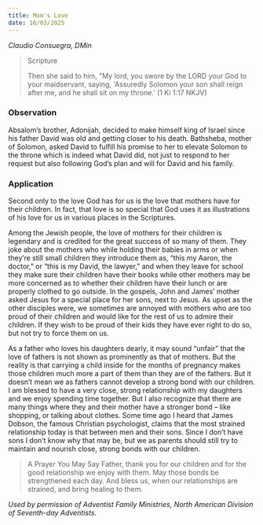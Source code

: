 ```yaml
---
title: Mom's Love
date: 16/03/2025
---
```


_Claudio Consuegra, DMin_

> <p>Scripture</p>
> Then she said to him, "My lord, you swore by the LORD your God to your maidservant, saying, 'Assuredly Solomon your son shall reign after me, and he shall sit on my throne.' (1 Ki 1:17 NKJV)

### Observation

Absalom’s brother, Adonijah, decided to make himself king of Israel since his father David was old and getting closer to his death. Bathsheba, mother of Solomon, asked David to fulfill his promise to her to elevate Solomon to the throne which is indeed what David did, not just to respond to her request but also following God’s plan and will for David and his family.

### Application

Second only to the love God has for us is the love that mothers have for their children. In fact, that love is so special that God uses it as illustrations of his love for us in various places in the Scriptures.

Among the Jewish people, the love of mothers for their children is legendary and is credited for the great success of so many of them. They joke about the mothers who while holding their babies in arms or when they’re still small children they introduce them as, “this my Aaron, the doctor,” or “this is my David, the lawyer,” and when they leave for school they make sure their children have their books while other mothers may be more concerned as to whether their children have their lunch or are properly clothed to go outside. In the gospels, John and James’ mother asked Jesus for a special place for her sons, next to Jesus. As upset as the other disciples were, we sometimes are annoyed with mothers who are too proud of their children and would like for the rest of us to admire their children. If they wish to be proud of their kids they have ever right to do so, but not try to force them on us.

As a father who loves his daughters dearly, it may sound “unfair” that the love of fathers is not shown as prominently as that of mothers. But the reality is that carrying a child inside for the months of pregnancy makes those children much more a part of them than they are of the fathers. But it doesn’t mean we as fathers cannot develop a strong bond with our children. I am blessed to have a very close, strong relationship with my daughters and we enjoy spending time together. But I also recognize that there are many things where they and their mother have a stronger bond – like shopping, or talking about clothes. Some time ago I heard that James Dobson, the famous Christian psychologist, claims that the most strained relationship today is that between men and their sons. Since I don’t have sons I don’t know why that may be, but we as parents should still try to maintain and nourish close, strong bonds with our children.

> <callout>A Prayer You May Say</callout>
> Father, thank you for our children and for the good relationship we enjoy with them. May those bonds be strengthened each day. And bless us, when our relationships are strained, and bring healing to them.

_Used by permission of Adventist Family Ministries, North American Division of Seventh-day Adventists._